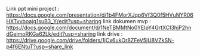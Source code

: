 Link ppt mini project : https://docs.google.com/presentation/d/1b4FMorXJqp6Vf3Q0f5HVuNYR06HXTvvboajg1suB3_Y/edit?usp=sharing
link dokumen mvp : https://docs.google.com/document/d/1NeTBMMtNo0YEIpY4GrtXCI3hjP2hndGeimoRKGa62Lk/edit?usp=sharing 
link drive : https://drive.google.com/drive/folders/1jCx6ukOr8ZFeV5jU8VZkSN-p4f6ENtuT?usp=share_link
